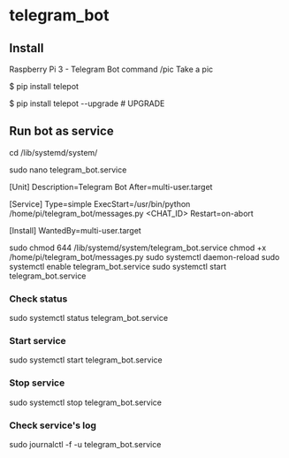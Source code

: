 # telegram_bot

## Install
Raspberry Pi 3 - Telegram Bot
command /pic Take a pic

$ pip install telepot

$ pip install telepot --upgrade  # UPGRADE


## Run bot as service

cd /lib/systemd/system/

sudo nano telegram_bot.service

[Unit]
Description=Telegram Bot
After=multi-user.target
 
[Service]
Type=simple
ExecStart=/usr/bin/python /home/pi/telegram_bot/messages.py <TOKEN> <CHAT_ID>
Restart=on-abort
 
[Install]
WantedBy=multi-user.target

sudo chmod 644 /lib/systemd/system/telegram_bot.service
chmod +x /home/pi/telegram_bot/messages.py
sudo systemctl daemon-reload
sudo systemctl enable telegram_bot.service
sudo systemctl start telegram_bot.service


### Check status
sudo systemctl status telegram_bot.service
 
### Start service
sudo systemctl start telegram_bot.service
 
### Stop service
sudo systemctl stop telegram_bot.service
 
### Check service's log
sudo journalctl -f -u telegram_bot.service

